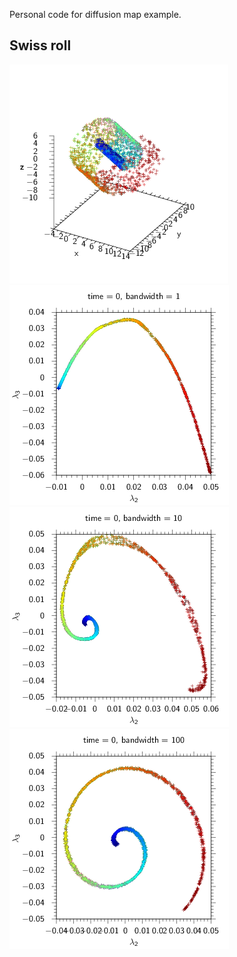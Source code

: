 Personal code for diffusion map example.

## Swiss roll

![Swiss roll dataset](swiss-roll-example/swissroll.png)
![Diffusion map (eps = 1)](swiss-roll-example/dmap-1.png)
![Diffusion map (eps = 10)](swiss-roll-example/dmap-10.png)
![Diffusion map (eps = 100)](swiss-roll-example/dmap-100.png)
